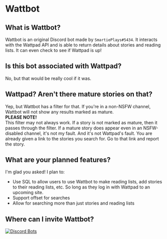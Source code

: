 # Wattbot  
## What is Wattbot?  
Wattbot is an original Discord bot made by `SmartiePlays#5434`. It interacts with the Wattpad API and is able to return details about stories and reading lists. It can even check to see if Wattpad is up!  
## Is this bot associated with Wattpad?  
No, but that would be really cool if it was.  
## Wattpad? Aren't there mature stories on that?  
Yep, but Wattbot has a filter for that. If you're in a non-NSFW channel, Wattbot will not show any results marked as mature.  
**PLEASE NOTE!**  
This filter may not always work. If a story is not marked as mature, then it passes through the filter. If a mature story does appear even in an NSFW-disabled channel, it's not my fault. And it's not Wattpad's fault. You are already given a link to the stories you search for. Go to that link and report the story.  
## What are your planned features?  
I'm glad you asked! I plan to:  
* Use SQL to allow users to use Wattbot to make reading lists, add stories to their reading lists, etc. So long as they log in with Wattpad to an upcoming site.  
* Support offset for searches  
* Allow for searching more than just stories and reading lists  
## Where can I invite Wattbot?  
[![Discord Bots](https://discordbots.org/api/widget/414228745944170496.svg?topcolor=ff8c12&middlecolor=ff8c12&highlightcolor=ffffff&datacolor=000000&labelcolor=000000)](https://discordbots.org/bot/414228745944170496)
